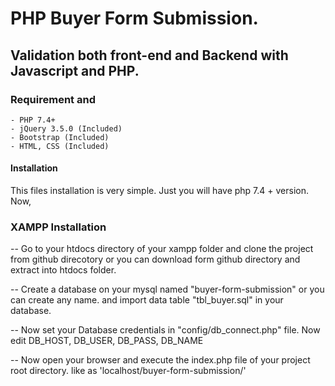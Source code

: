 # PHP Buyer Form Submission.

## Validation both front-end and Backend with Javascript and PHP.

### Requirement and
    - PHP 7.4+
    - jQuery 3.5.0 (Included)
    - Bootstrap (Included)
    - HTML, CSS (Included)

#### Installation
This files installation is very simple. Just you will have php 7.4 + version.  Now,

### XAMPP Installation
-- Go to your htdocs directory of your xampp folder and clone the project from github direcotory or you can download form github directory and extract into htdocs folder. 

-- Create a database on your mysql named "buyer-form-submission" or you can create any name. and import data table "tbl_buyer.sql" in your database.

-- Now set your Database credentials in "config/db_connect.php" file. Now edit DB_HOST, DB_USER, DB_PASS, DB_NAME

-- Now open your browser and execute the index.php file of your project root directory. like as 'localhost/buyer-form-submission/'